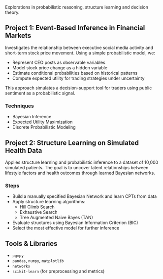 Explorations in probabilistic reasoning, structure learning and decision theory. 

## Project 1: Event-Based Inference in Financial Markets

Investigates the relationship between executive social media activity and short-term stock price movement. Using a simple probabilistic model, we:

- Represent CEO posts as observable variables
- Model stock price change as a hidden variable
- Estimate conditional probabilities based on historical patterns
- Compute expected utility for trading strategies under uncertainty

This approach simulates a decision-support tool for traders using public sentiment as a probabilistic signal.

### Techniques
- Bayesian Inference
- Expected Utility Maximization
- Discrete Probabilistic Modeling


## Project 2: Structure Learning on Simulated Health Data

Applies structure learning and probabilistic inference to a dataset of 10,000 simulated patients. The goal is to uncover latent relationships between lifestyle factors and health outcomes through learned Bayesian networks.

### Steps
- Build a manually specified Bayesian Network and learn CPTs from data
- Apply structure learning algorithms:
  - Hill Climb Search
  - Exhaustive Search
  - Tree Augmented Naive Bayes (TAN)
- Evaluate structures using Bayesian Information Criterion (BIC)
- Select the most effective model for further inference


## Tools & Libraries

- `pgmpy`
- `pandas`, `numpy`, `matplotlib`
- `networkx`
- `scikit-learn` (for preprocessing and metrics)
